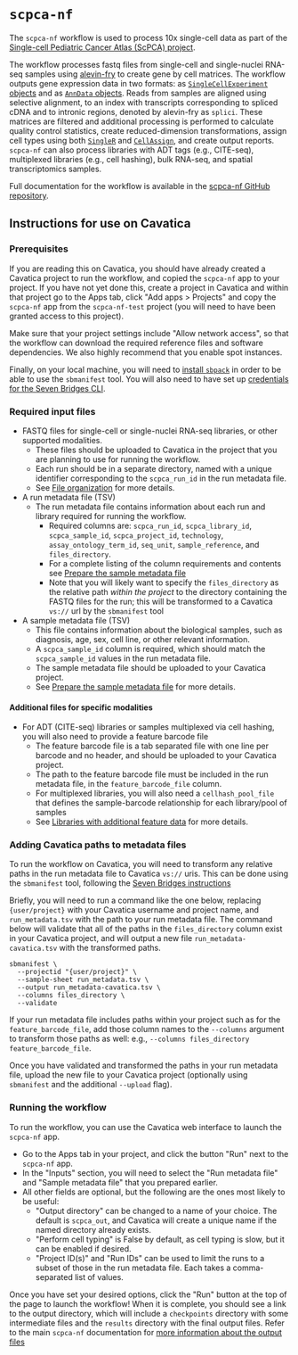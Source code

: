 # `scpca-nf`

The  `scpca-nf` workflow is used to process 10x single-cell data as part of the [Single-cell Pediatric Cancer Atlas (ScPCA) project](https://scpca.alexslemonade.org/).


The workflow processes fastq files from single-cell and single-nuclei RNA-seq samples using [alevin-fry](https://alevin-fry.readthedocs.io/en/latest/) to create gene by cell matrices.
The workflow outputs gene expression data in two formats: as [`SingleCellExperiment` objects](https://www.bioconductor.org/packages/release/bioc/html/SingleCellExperiment.html) and as [`AnnData` objects](https://anndata.readthedocs.io/en/latest/).
Reads from samples are aligned using selective alignment, to an index with transcripts corresponding to spliced cDNA and to intronic regions, denoted by alevin-fry as `splici`.
These matrices are filtered and additional processing is performed to calculate quality control statistics, create reduced-dimension transformations, assign cell types using both [`SingleR`](https://bioconductor.org/packages/release/bioc/html/SingleR.html) and [`CellAssign`](https://docs.scvi-tools.org/en/stable/user_guide/models/cellassign.html), and create output reports.
`scpca-nf` can also process libraries with ADT tags (e.g., CITE-seq), multiplexed libraries (e.g., cell hashing), bulk RNA-seq, and spatial transcriptomics samples.

Full documentation for the workflow is available in the [scpca-nf GitHub repository](https://github.com/AlexsLemonade/scpca-nf).

## Instructions for use on Cavatica

### Prerequisites

If you are reading this on Cavatica, you should have already created a Cavatica project to run the workflow, and copied the `scpca-nf` app to your project.
If you have not yet done this, create a project in Cavatica and within that project go to the Apps tab, click "Add apps > Projects" and copy the `scpca-nf` app from the `scpca-nf-test` project (you will need to have been granted access to this project).

Make sure that your project settings include "Allow network access", so that the workflow can download the required reference files and software dependencies. 
We also highly recommend that you enable spot instances.

Finally, on your local machine, you will need to [install `sbpack`](https://docs.sevenbridges.com/docs/add-nextflow-apps-through-the-command-line-interface-cli#about-sbpack) in order to be able to use the `sbmanifest` tool.
You will also need to have set up [credentials for the Seven Bridges CLI](https://docs.sevenbridges.com/docs/store-credentials-to-access-seven-bridges-client-applications-and-libraries).


### Required input files

- FASTQ files for single-cell or single-nuclei RNA-seq libraries, or other supported modalities.
  - These files should be uploaded to Cavatica in the project that you are planning to use for running the workflow.
  - Each run should be in a separate directory, named with a unique identifier corresponding to the `scpca_run_id` in the run metadata file.
  - See [File organization](https://github.com/AlexsLemonade/scpca-nf/blob/main/external-instructions.md#file-organization) for more details.
- A run metadata file (TSV)
  - The run metadata file contains information about each run and library required for running the workflow.
    - Required columns are: `scpca_run_id`, `scpca_library_id`, `scpca_sample_id`, `scpca_project_id`, `technology`, `assay_ontology_term_id`, `seq_unit`, `sample_reference`, and `files_directory`.
    - For a complete listing of the column requirements and contents see [Prepare the sample metadata file](https://github.com/AlexsLemonade/scpca-nf/blob/main/external-instructions.md#prepare-the-run-metadata-file)
    - Note that you will likely want to specify the `files_directory` as the relative path _within the project_ to the directory containing the FASTQ files for the run; this will be transformed to a Cavatica `vs://` url by the `sbmanifest` tool
- A sample metadata file (TSV)
  - This file contains information about the biological samples, such as diagnosis, age, sex, cell line, or other relevant information.
  - A `scpca_sample_id` column is required, which should match the `scpca_sample_id` values in the run metadata file.
  - The sample metadata file should be uploaded to your Cavatica project.
  - See [Prepare the sample metadata file](https://github.com/AlexsLemonade/scpca-nf/blob/main/external-instructions.md#prepare-the-sample-metadata-file) for more details.

#### Additional files for specific modalities

- For ADT (CITE-seq) libraries or samples multiplexed via cell hashing, you will also need to provide a feature barcode file
  - The feature barcode file is a tab separated file with one line per barcode and no header, and should be uploaded to your Cavatica project.
  - The path to the feature barcode file must be included in the run metadata file, in the `feature_barcode_file` column.
  - For multiplexed libraries, you will also need a `cellhash_pool_file` that defines the sample-barcode relationship for each library/pool of samples
  - See [Libraries with additional feature data](https://github.com/AlexsLemonade/scpca-nf/blob/main/external-instructions.md#libraries-with-additional-feature-data-adt-or-cellhash) for more details.


### Adding Cavatica paths to metadata files

To run the workflow on Cavatica, you will need to transform any relative paths in the run metadata file to Cavatica `vs://` uris.
This can be done using the `sbmanifest` tool, following the [Seven Bridges instructions](https:/docs.sevenbridges.com/docs/using-sample-sheets-with-nextflow-apps)

Briefly, you will need to run a command like the one below, replacing `{user/project}` with your Cavatica username and project name, and `run_metadata.tsv` with the path to your run metadata file.
The command below will validate that all of the paths in the `files_directory` column exist in your Cavatica project, and will output a new file `run_metadata-cavatica.tsv` with the transformed paths.

```
sbmanifest \
  --projectid "{user/project}" \
  --sample-sheet run_metadata.tsv \
  --output run_metadata-cavatica.tsv \
  --columns files_directory \
  --validate
```

If your run metadata file includes paths within your project such as for the `feature_barcode_file`, add those column names to the `--columns` argument to transform those paths as well: e.g., `--columns files_directory feature_barcode_file`.

Once you have validated and transformed the paths in your run metadata file, upload the new file to your Cavatica project (optionally using `sbmanifest` and the additional `--upload` flag).

### Running the workflow

To run the workflow, you can use the Cavatica web interface to launch the `scpca-nf` app.

- Go to the Apps tab in your project, and click the button "Run" next to the `scpca-nf` app.
- In the "Inputs" section, you will need to select the "Run metadata file" and "Sample metadata file" that you prepared earlier.
- All other fields are optional, but the following are the ones most likely to be useful:
  - "Output directory" can be changed to a name of your choice. The default is `scpca_out`, and Cavatica will create a unique name if the named  directory already exists.
  - "Perform cell typing" is False by default, as cell typing is slow, but it can be enabled if desired.
  - "Project ID(s)" and "Run IDs" can be used to limit the runs to a subset of those in the run metadata file. Each takes a comma-separated list of values.

Once you have set your desired options, click the "Run" button at the top of the page to launch the workflow!
When it is complete, you should see a link to the output directory, which will include a `checkpoints` directory with some intermediate files and the `results` directory with the final output files.
Refer to the main `scpca-nf` documentation for [more information about the output files](https://github.com/AlexsLemonade/scpca-nf/blob/main/external-instructions.md#output-files)
